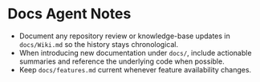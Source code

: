 # Docs Agent Notes

- Document any repository review or knowledge-base updates in `docs/Wiki.md` so the history stays chronological.
- When introducing new documentation under `docs/`, include actionable summaries and reference the underlying code when possible.
- Keep `docs/features.md` current whenever feature availability changes.
